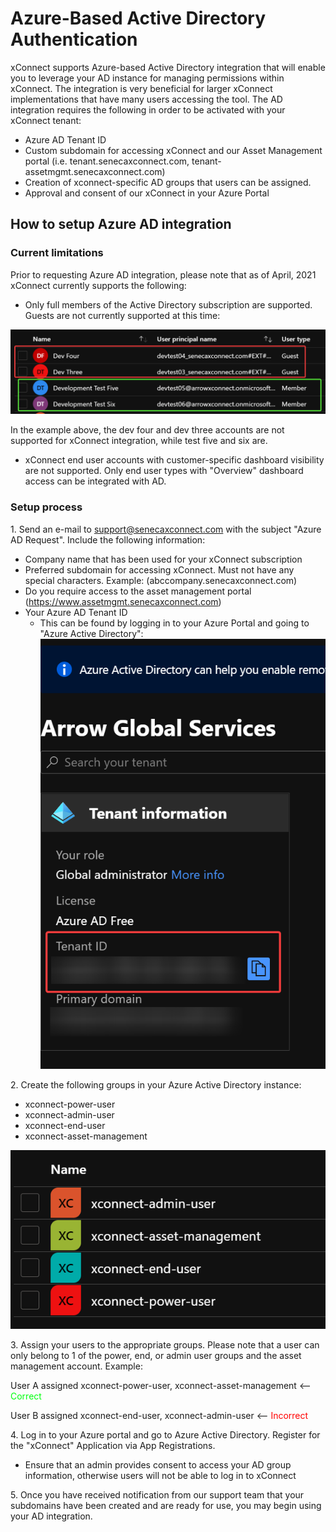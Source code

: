 # Azure-Based Active Directory Authentication
xConnect supports Azure-based Active Directory integration that will enable you to leverage your AD instance for managing permissions within xConnect.
The integration is very beneficial for larger xConnect implementations that have many users accessing the tool. The AD integration requires the following in order to be activated with your xConnect tenant:

 - Azure AD Tenant ID
 - Custom subdomain for accessing xConnect and our Asset Management portal (i.e. tenant.senecaxconnect.com, tenant-assetmgmt.senecaxconnect.com)
 - Creation of xconnect-specific AD groups that users can be assigned.
 - Approval and consent of our xConnect in your Azure Portal
 
## How to setup Azure AD integration
 
### Current limitations
 Prior to requesting Azure AD integration, please note that as of April, 2021 xConnect currently supports the following: 
 - Only full members of the Active Directory subscription are supported. Guests are not currently supported at this time: 
 
![ad](images/azure_fullmember.png)

In the example above, the dev four and dev three accounts are not supported for xConnect integration, while test five and six are. 

 - xConnect end user accounts with customer-specific dashboard visibility are not supported. Only end user types with "Overview" dashboard access can be integrated with AD.
 
### Setup process
 1\. Send an e-mail to support@senecaxconnect.com with the subject "Azure AD Request". Include the following information: 
 - Company name that has been used for your xConnect subscription
 - Preferred subdomain for accessing xConnect. Must not have any special characters. Example: (abccompany.senecaxconnect.com)
 - Do you require access to the asset management portal (https://www.assetmgmt.senecaxconnect.com)
 - Your Azure AD Tenant ID
    - This can be found by logging in to your Azure Portal and going to "Azure Active Directory":
    ![ad](images/ad_tenantID.png)
    
 
 2\. Create the following groups in your Azure Active Directory instance: 
 - xconnect-power-user
 - xconnect-admin-user
 - xconnect-end-user
 - xconnect-asset-management
 
 ![ad](images/ad_groups.png)
 
 3\. Assign your users to the appropriate groups. Please note that a user can only belong to 1 of the power, end, or admin user groups and the asset management account. Example: 
 
 User A assigned xconnect-power-user, xconnect-asset-management <-- <span style="color:#00FF0E;">Correct</span>
 
 User B assigned xconnect-end-user, xconnect-admin-user <-- <span style="color:#FF0000;">Incorrect</span>
 
 4\. Log in to your Azure portal and go to Azure Active Directory. Register for the "xConnect" Application via App Registrations.
 - Ensure that an admin provides consent to access your AD group information, otherwise users will not be able to log in to xConnect
 
 5\. Once you have received notification from our support team that your subdomains have been created and are ready for use, you may begin using your AD integration. 
 
 